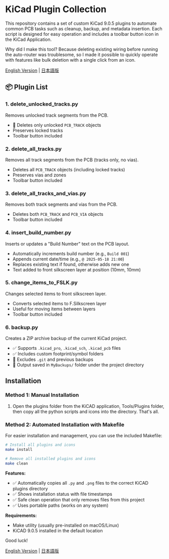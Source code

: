 # KiCad Plugin Collection

This repository contains a set of custom KiCad 9.0.5 plugins to automate common PCB tasks such as cleanup, backup, and metadata insertion. Each script is designed for easy operation and includes a toolbar button icon in the KiCad Application.

Why did I make this tool? Because deleting existing wiring before running the auto-router was troublesome, so I made it possible to quickly operate with features like bulk deletion with a single click from an icon.

[English Version](README.md) | [日本語版](README-j.md)

## 📦 Plugin List

### 1. delete_unlocked_tracks.py

Removes unlocked track segments from the PCB.

- 🧹 Deletes only unlocked `PCB_TRACK` objects
- Preserves locked tracks
- Toolbar button included

### 2. delete_all_tracks.py

Removes all track segments from the PCB (tracks only, no vias).

- Deletes all `PCB_TRACK` objects (including locked tracks)
- Preserves vias and zones
- Toolbar button included

### 3. delete_all_tracks_and_vias.py

Removes both track segments and vias from the PCB.

- Deletes both `PCB_TRACK` and `PCB_VIA` objects
- Toolbar button included

### 4. insert_build_number.py

Inserts or updates a "Build Number" text on the PCB layout.

- Automatically increments build number (e.g., `Build 001`)
- Appends current date/time (e.g., `@ 2025-05-18 21:00`)
- Replaces existing text if found, otherwise adds new one
- Text added to front silkscreen layer at position (10mm, 10mm)

### 5. change_items_to_FSLK.py

Changes selected items to front silkscreen layer.

- Converts selected items to F.Silkscreen layer
- Useful for moving items between layers
- Toolbar button included

### 6. backup.py

Creates a ZIP archive backup of the current KiCad project.

- ✅ Supports `.kicad_pro`, `.kicad_sch`, `.kicad_pcb` files
- ✅ Includes custom footprint/symbol folders
- 🧹 Excludes `.git` and previous backups
- 📁 Output saved in `MyBackups/` folder under the project directory
  
## Installation

### Method 1: Manual Installation

1. Open the plugins folder from the KiCAD application, Tools/Plugins folder, then copy all the python scripts and icons into the directory.  That's all.

### Method 2: Automated Installation with Makefile

For easier installation and management, you can use the included Makefile:

```bash
# Install all plugins and icons
make install

# Remove all installed plugins and icons
make clean
```

**Features:**
- ✅ Automatically copies all `.py` and `.png` files to the correct KiCAD plugins directory
- ✅ Shows installation status with file timestamps
- ✅ Safe clean operation that only removes files from this project
- ✅ Uses portable paths (works on any system)

**Requirements:**
- Make utility (usually pre-installed on macOS/Linux)
- KiCAD 9.0.5 installed in the default location

Good luck!

[English Version](README.md) | [日本語版](README-j.md)
